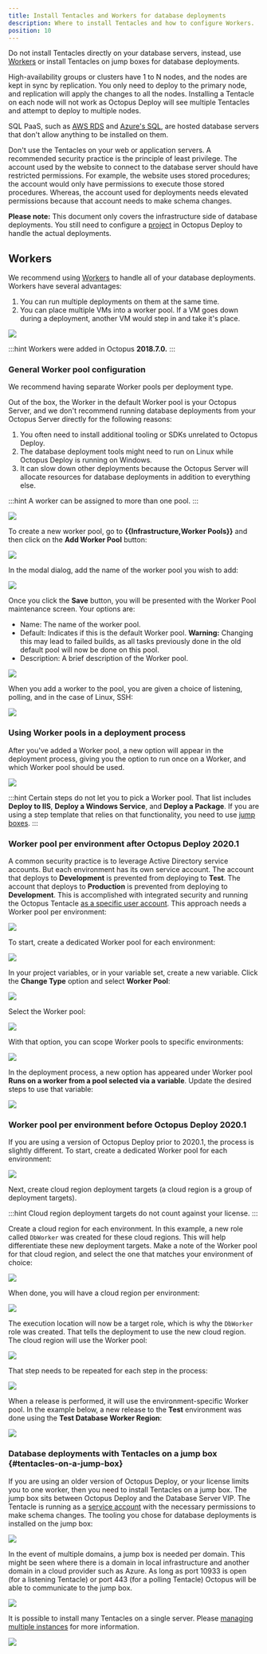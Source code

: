 ```yaml
---
title: Install Tentacles and Workers for database deployments
description: Where to install Tentacles and how to configure Workers.
position: 10
---
```


Do not install Tentacles directly on your database servers, instead, use [Workers](https://octopus.com/workers) or install Tentacles on jump boxes for database deployments.

High-availability groups or clusters have 1 to N nodes, and the nodes are kept in sync by replication.  You only need to deploy to the primary node, and replication will apply the changes to all the nodes.  Installing a Tentacle on each node will not work as Octopus Deploy will see multiple Tentacles and attempt to deploy to multiple nodes.

SQL PaaS, such as [AWS RDS](https://aws.amazon.com/rds/) and [Azure's SQL](https://azure.microsoft.com/en-us/services/sql-database/), are hosted database servers that don't allow anything to be installed on them.

Don't use the Tentacles on your web or application servers.  A recommended security practice is the principle of least privilege. The account used by the website to connect to the database server should have restricted permissions. For example, the website uses stored procedures; the account would only have permissions to execute those stored procedures. Whereas, the account used for deployments needs elevated permissions because that account needs to make schema changes.

**Please note:** This document only covers the infrastructure side of database deployments.  You still need to configure a [project](/docs/projects/index.md) in Octopus Deploy to handle the actual deployments.  

## Workers

We recommend using [Workers](https://octopus.com/workers) to handle all of your database deployments.  Workers have several advantages:

1. You can run multiple deployments on them at the same time.
2. You can place multiple VMs into a worker pool.  If a VM goes down during a deployment, another VM would step in and take it's place.

![](images/standard-database-worker-pool.png)

:::hint
Workers were added in Octopus **2018.7.0.**
:::

### General Worker pool configuration

We recommend having separate Worker pools per deployment type. 

Out of the box, the Worker in the default Worker pool is your Octopus Server, and we don't recommend running database deployments from your Octopus Server directly for the following reasons:

1. You often need to install additional tooling or SDKs unrelated to Octopus Deploy.
2. The database deployment tools might need to run on Linux while Octopus Deploy is running on Windows.
3. It can slow down other deployments because the Octopus Server will allocate resources for database deployments in addition to everything else.

:::hint
A worker can be assigned to more than one pool.
:::

![](images/worker-pools-per-usage.png)

To create a new worker pool, go to **{{Infrastructure,Worker Pools}}** and then click on the **Add Worker Pool** button:

![](images/add-worker-pool.png)

In the modal dialog, add the name of the worker pool you wish to add:

![](images/add-worker-pool-modal.png)

Once you click the **Save** button, you will be presented with the Worker Pool maintenance screen.  Your options are:

- Name: The name of the worker pool.
- Default: Indicates if this is the default Worker pool.  **Warning:** Changing this may lead to failed builds, as all tasks previously done in the old default pool will now be done on this pool. 
- Description: A brief description of the Worker pool.

![](images/worker-pool-edit-dialog.png)

When you add a worker to the pool, you are given a choice of listening, polling, and in the case of Linux, SSH:

![](images/add-worker-to-pool.png)

### Using Worker pools in a deployment process

After you've added a Worker pool, a new option will appear in the deployment process, giving you the option to run once on a Worker, and which Worker pool should be used.

![](images/use-worker-in-deployment-process.png)

:::hint
Certain steps do not let you to pick a Worker pool.  That list includes **Deploy to IIS**, **Deploy a Windows Service**, and **Deploy a Package**.  If you are using a step template that relies on that functionality, you need to use [jump boxes](#tentacles-on-a-jump-box).
:::

### Worker pool per environment after Octopus Deploy 2020.1

A common security practice is to leverage Active Directory service accounts.  But each environment has its own service account.  The account that deploys to **Development** is prevented from deploying to **Test**.  The account that deploys to **Production** is prevented from deploying to **Development**.  This is accomplished with integrated security and running the Octopus Tentacle [as a specific user account](https://octopus.com/docs/infrastructure/deployment-targets/windows-targets/running-tentacle-under-a-specific-user-account).  This approach needs a Worker pool per environment:

![](images/worker-pool-per-environment.png)

To start, create a dedicated Worker pool for each environment:

![](images/environment-specific-worker-pools.png)

In your project variables, or in your variable set, create a new variable.  Click the **Change Type** option and select **Worker Pool**:

![](images/worker-pool-variable-type.png)

Select the Worker pool:

![](images/worker-pool-variable-type-selection.png)

With that option, you can scope Worker pools to specific environments:

![](images/worker-pool-variable-per-environment.png)

In the deployment process, a new option has appeared under Worker pool **Runs on a worker from a pool selected via a variable**.  Update the desired steps to use that variable:

![](images/use-worker-pool-variable.png)

### Worker pool per environment before Octopus Deploy 2020.1

If you are using a version of Octopus Deploy prior to 2020.1, the process is slightly different. To start, create a dedicated Worker pool for each environment:

![](images/environment-specific-worker-pools.png)

Next, create cloud region deployment targets (a cloud region is a group of deployment targets).

:::hint
Cloud region deployment targets do not count against your license.
:::

Create a cloud region for each environment.  In this example, a new role called `DbWorker` was created for these cloud regions. This will help differentiate these new deployment targets.  Make a note of the Worker pool for that cloud region, and select the one that matches your environment of choice:

![](images/create-cloud-region.png)

When done, you will have a cloud region per environment:

![](images/environment-cloud-regions.png)

The execution location will now be a target role, which is why the `DbWorker` role was created.  That tells the deployment to use the new cloud region.  The cloud region will use the Worker pool:

![](images/cloud-region-execution-location.png)

That step needs to be repeated for each step in the process:

![](images/process-with-cloud-region-targets.png)

When a release is performed, it will use the environment-specific Worker pool.  In the example below, a new release to the **Test** environment was done using the **Test Database Worker Region**:

![](images/release-with-cloud-region.png)

### Database deployments with Tentacles on a jump box {#tentacles-on-a-jump-box}

If you are using an older version of Octopus Deploy, or your license limits you to one worker, then you need to install Tentacles on a jump box.  The jump box sits between Octopus Deploy and the Database Server VIP.  The Tentacle is running as a [service account](/docs/infrastructure/deployment-targets/windows-targets/running-tentacle-under-a-specific-user-account.md) with the necessary permissions to make schema changes.  The tooling you chose for database deployments is installed on the jump box:

![](images/database-with-jump-box.png)

In the event of multiple domains, a jump box is needed per domain.  This might be seen where there is a domain in local infrastructure and another domain in a cloud provider such as Azure. As long as port 10933 is open (for a listening Tentacle) or port 443 (for a polling Tentacle) Octopus will be able to communicate to the jump box.

![](images/database-jump-box-multiple-domains.png)

It is possible to install many Tentacles on a single server.  Please [managing multiple instances](/docs/administration/managing-infrastructure/managing-multiple-instances.md) for more information.  

![](images/database-jump-box-multiple-tentacles.png)